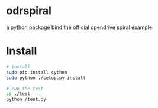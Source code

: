 # odrspiral

a python package bind the official opendrive spiral example


# Install

```bash
# install
sudo pip install cython
sudo python ./setup.py install

# run the test
cd ./test
python /test.py

```
